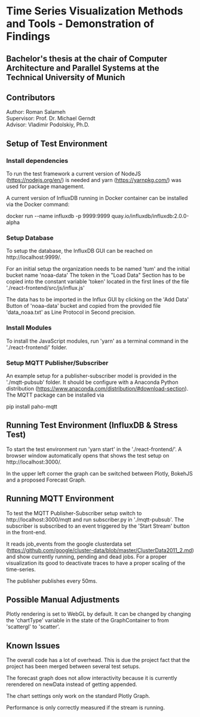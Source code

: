 # Time Series Visualization Methods and Tools - Demonstration of Findings

## Bachelor's thesis at the chair of Computer Architecture and Parallel Systems at the Technical University of Munich

## Contributors

Author: Roman Salameh\
Supervisor: Prof. Dr. Michael Gerndt\
Advisor: Vladimir Podolskiy, Ph.D.

## Setup of Test Environment

### Install dependencies

To run the test framework a current version of NodeJS (https://nodejs.org/en/) is needed and yarn (https://yarnpkg.com/) was used for package management.

A current version of InfluxDB running in Docker container can be installed via the Docker command:

docker run --name influxdb -p 9999:9999 quay.io/influxdb/influxdb:2.0.0-alpha

### Setup Database

To setup the database, the InfluxDB GUI can be reached on http://localhost:9999/.

For an initial setup the organization needs to be named 'tum' and the initial bucket name 'noaa-data'
The token in the "Load Data" Section has to be copied into the constant variable 'token' located in the first lines of the file './react-frontend/src/js/influx.js'

The data has to be imported in the Influx GUI by clicking on the 'Add Data' Button of 'noaa-data' bucket and copied from the provided file 'data_noaa.txt' as Line Protocol in Second precision.

### Install Modules

To install the JavaScript modules, run 'yarn' as a terminal command in the './react-frontend/' folder.

### Setup MQTT Publisher/Subscriber

An example setup for a publisher-subscriber model is provided in the './mqtt-pubsub' folder. It should be configure with a Anaconda Python distribution (https://www.anaconda.com/distribution/#download-section). The MQTT package can be installed via

pip install paho-mqtt

## Running Test Environment (InfluxDB & Stress Test)

To start the test environment run 'yarn start' in the './react-frontend/'. A browser window automatically opens that shows the test setup on http://localhost:3000/.

In the upper left corner the graph can be switched between Plotly, BokehJS and a proposed Forecast Graph.

## Running MQTT Environment

To test the MQTT Publisher-Subscriber setup switch to http://localhost:3000/mqtt and run subscriber.py in './mqtt-pubsub'. The subscriber is subscribed to an event triggered by the 'Start Stream' button in the front-end.

It reads job_events from the google clusterdata set (https://github.com/google/cluster-data/blob/master/ClusterData2011_2.md) and show currently running, pending and dead jobs. For a proper visualization its good to deactivate traces to have a proper scaling of the time-series.

The publisher publishes every 50ms.

## Possible Manual Adjustments

Plotly rendering is set to WebGL by default. It can be changed by changing the 'chartType' variable in the state of the GraphContainer to from 'scattergl' to 'scatter'.

## Known Issues

The overall code has a lot of overhead. This is due the project fact that the project has been merged between several test setups.

The forecast graph does not allow interactivity because it is currently rerendered on newData instead of getting appended.

The chart settings only work on the standard Plotly Graph.

Performance is only correctly measured if the stream is running.

